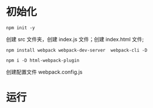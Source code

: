 # 初始化

```
npm init -y
```

创建 src 文件夹，创建 index.js 文件；创建 index.html 文件;

```
npm install webpack webpack-dev-server  webpack-cli -D
```

```
npm i -D html-webpack-plugin
```

创建配置文件 webpack.config.js

# 运行
